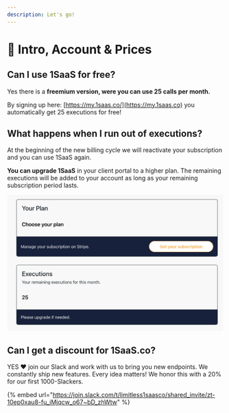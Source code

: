 ```yaml
---
description: Let's go!
---
```


# 👏 Intro, Account & Prices

## Can I use 1SaaS for free?

Yes there is a **freemium version, were you can use 25 calls per month.**

By signing up here: [https://my.1saas.co/](https://my.1saas.co) you automatically get 25 executions for free!

## What happens when I run out of executions?

At the beginning of the new billing cycle we will reactivate your subscription and you can use 1SaaS again.

**You can upgrade 1SaaS** in your client portal to a higher plan. The remaining executions will be added to your account as long as your remaining subscription period lasts.

![You get 25 for free and you can upgrade at anytime.](<../.gitbook/assets/image (1).png>)

## Can I get a discount for 1SaaS.co?

YES ❤️ join our Slack and work with us to bring you new endpoints. We constantly ship new features. Every idea matters! We honor this with a 20% for our first 1000-Slackers.&#x20;

{% embed url="https://join.slack.com/t/limitless1saasco/shared_invite/zt-10ep0xau8-fu_iMjqcw_o67~bD_zhWtw" %}
